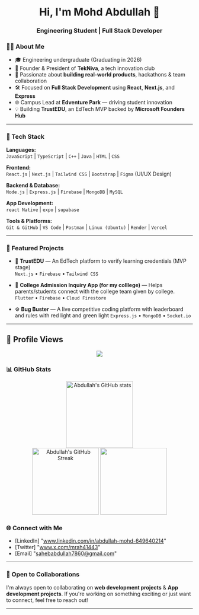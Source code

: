 
<h1 align="center">Hi, I'm Mohd Abdullah 👋</h1>
<h3 align="center">Engineering Student | Full Stack Developer </h3>



### 👨‍💻 About Me

- 🎓 Engineering undergraduate (Graduating in 2026)
- 🚀 Founder & President of **TekNiva**, a tech innovation club
- 🧠 Passionate about **building real-world products**, hackathons & team collaboration
- 🛠️ Focused on **Full Stack Development** using **React**, **Next.js**, and **Express**
- 🌐 Campus Lead at **Edventure Park** — driving student innovation
- 💡 Building **TrustEDU**, an EdTech MVP backed by **Microsoft Founders Hub**

---

### 🧰 Tech Stack

**Languages:**  
`JavaScript` | `TypeScript` | `C++` | `Java` | `HTML` | `CSS`

**Frontend:**  
`React.js` | `Next.js` | `Tailwind CSS` | `Bootstrap` | `Figma` (UI/UX Design)

**Backend & Database:**  
`Node.js` | `Express.js` | `Firebase` | `MongoDB` | `MySQL`

**App Development:**  
`react Native` | `expo` | `supabase` 

**Tools & Platforms:**  
`Git & GitHub` | `VS Code` | `Postman` | `Linux (Ubuntu)` | `Render` | `Vercel`

---

### 📌 Featured Projects

- 🔐 **TrustEDU** — An EdTech platform to verify learning credentials (MVP stage)  
  `Next.js` • `Firebase` • `Tailwind CSS`

- 🏫 **College Admission Inquiry App (for my colllege)** — Helps parents/students connect with the college team given by college. 
  `Flutter` • `Firebase` • `Cloud Firestore`

- ⚙️ **Bug Buster** — A live competitive coding platform with leaderboard and rules with red light and green light
  `Express.js` • `MongoDB` • `Socket.io`

---
## 👀 Profile Views

<p align="center">
  <img src="https://profile-counter.glitch.me/AbdullahTheDev-buildit/count.svg" />
</p>

### 📊 GitHub Stats

<p align="center">
  <img src="https://github-readme-stats.vercel.app/api?username=AbdullahTheDev-buildit&show_icons=true&theme=github_dark" alt="Abdullah's GitHub stats" height="180em" />
  <br />
  <img src="https://github-readme-streak-stats.herokuapp.com/?user=AbdullahTheDev-buildit&theme=github-dark" alt="Abdullah's GitHub Streak" height="180em"/>
   <img src="https://github-readme-stats.vercel.app/api/top-langs/?username=AbdullahTheDev-buildit&layout=compact&theme=tokyonight" height="180em"/>
</p>

### 🌐 Connect with Me

- [LinkedIn] "www.linkedin.com/in/abdullah-mohd-649640214"
- [Twitter] "www.x.com/mrah41443"
- [Email] "sahebabdullah7860@gmail.com"

---

### 🤝 Open to Collaborations
I'm always open to collaborating on **web development projects** & **App development projects**. If you're working on something exciting or just want to connect, feel free to reach out!

---
